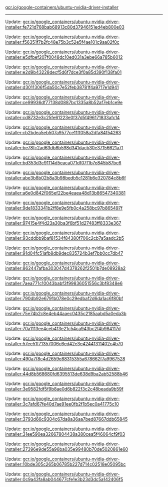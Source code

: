 [gcr.io/google-containers/ubuntu-nvidia-driver-installer](https://hub.docker.com/r/cruse/ubuntu-nvidia-driver-installer/tags/) 

----
Update: [gcr.io/google_containers/ubuntu-nvidia-driver-installer:fe721d768bab68913c80d37946151ed4eb800e03](https://hub.docker.com/r/cruse/ubuntu-nvidia-driver-installer/tags/)

Update: [gcr.io/google_containers/ubuntu-nvidia-driver-installer:f56351f7b2fc48e75b3c52e5f4ae101c9aa02f0c](https://hub.docker.com/r/cruse/ubuntu-nvidia-driver-installer/tags/)

Update: [gcr.io/google_containers/ubuntu-nvidia-driver-installer:e5dfbef207f0048dc10ed031a3ebe66a785b6012](https://hub.docker.com/r/cruse/ubuntu-nvidia-driver-installer/tags/)

Update: [gcr.io/google_containers/ubuntu-nvidia-driver-installer:e2d9b43228decf5d6f7dce3f0a85d390f138fa01](https://hub.docker.com/r/cruse/ubuntu-nvidia-driver-installer/tags/)

Update: [gcr.io/google_containers/ubuntu-nvidia-driver-installer:d3011306f5da50c7e52feb38781f4a9717e1d941](https://hub.docker.com/r/cruse/ubuntu-nvidia-driver-installer/tags/)

Update: [gcr.io/google_containers/ubuntu-nvidia-driver-installer:ce99936df77138d0887bc1335a8b52af7eb1ce9e](https://hub.docker.com/r/cruse/ubuntu-nvidia-driver-installer/tags/)

Update: [gcr.io/google_containers/ubuntu-nvidia-driver-installer:cd8732e3c25fe61223e0f37d5f496171833afc14](https://hub.docker.com/r/cruse/ubuntu-nvidia-driver-installer/tags/)

Update: [gcr.io/google_containers/ubuntu-nvidia-driver-installer:cb2bdea5eb507a9577ce11ff058a2dfa84f54263](https://hub.docker.com/r/cruse/ubuntu-nvidia-driver-installer/tags/)

Update: [gcr.io/google_containers/ubuntu-nvidia-driver-installer:be78fc2ad63db8b598d341dacb30e37156621a7f](https://hub.docker.com/r/cruse/ubuntu-nvidia-driver-installer/tags/)

Update: [gcr.io/google_containers/ubuntu-nvidia-driver-installer:bd353d3c91114d5eaca071df07f1b7e845b87bc6](https://hub.docker.com/r/cruse/ubuntu-nvidia-driver-installer/tags/)

Update: [gcr.io/google_containers/ubuntu-nvidia-driver-installer:abe3b8b02b8a3b98bedb5c1281b6e320784c8b6f](https://hub.docker.com/r/cruse/ubuntu-nvidia-driver-installer/tags/)

Update: [gcr.io/google_containers/ubuntu-nvidia-driver-installer:a6e0d842f065ef22be4eaea48d13b86547340381](https://hub.docker.com/r/cruse/ubuntu-nvidia-driver-installer/tags/)

Update: [gcr.io/google_containers/ubuntu-nvidia-driver-installer:9de1833341b2ff8e9e5fb0c4a258bc97b865497f](https://hub.docker.com/r/cruse/ubuntu-nvidia-driver-installer/tags/)

Update: [gcr.io/google_containers/ubuntu-nvidia-driver-installer:97415e4f4d23a30ba3f6bf51d27483ff8333e367](https://hub.docker.com/r/cruse/ubuntu-nvidia-driver-installer/tags/)

Update: [gcr.io/google_containers/ubuntu-nvidia-driver-installer:93cddbb9baf81534f84380f706c2cb7a5aadc2b5](https://hub.docker.com/r/cruse/ubuntu-nvidia-driver-installer/tags/)

Update: [gcr.io/google_containers/ubuntu-nvidia-driver-installer:91d04fc51afb8db9dec835724b3ef7bb0cc7db47](https://hub.docker.com/r/cruse/ubuntu-nvidia-driver-installer/tags/)

Update: [gcr.io/google_containers/ubuntu-nvidia-driver-installer:862447afba303047d4378262f2501b7de08928a2](https://hub.docker.com/r/cruse/ubuntu-nvidia-driver-installer/tags/)

Update: [gcr.io/google_containers/ubuntu-nvidia-driver-installer:7aea771c10043babf3f99836051556c3bf8348e6](https://hub.docker.com/r/cruse/ubuntu-nvidia-driver-installer/tags/)

Update: [gcr.io/google_containers/ubuntu-nvidia-driver-installer:790db92e6791b078e0c29edbaf2d6da1ac6f80bf](https://hub.docker.com/r/cruse/ubuntu-nvidia-driver-installer/tags/)

Update: [gcr.io/google_containers/ubuntu-nvidia-driver-installer:75e74b2c8e4eb44aaec0435c2185aabd5a0eda3b](https://hub.docker.com/r/cruse/ubuntu-nvidia-driver-installer/tags/)

Update: [gcr.io/google_containers/ubuntu-nvidia-driver-installer:70a1113ee4ceb413e21c54ca943bc2f4b984117d](https://hub.docker.com/r/cruse/ubuntu-nvidia-driver-installer/tags/)

Update: [gcr.io/google_containers/ubuntu-nvidia-driver-installer:57ee51f71357006c6ed42e3e42441311402c4b70](https://hub.docker.com/r/cruse/ubuntu-nvidia-driver-installer/tags/)

Update: [gcr.io/google_containers/ubuntu-nvidia-driver-installer:490a7f8c4d2659e88315355a678662f7a9967528](https://hub.docker.com/r/cruse/ubuntu-nvidia-driver-installer/tags/)

Update: [gcr.io/google_containers/ubuntu-nvidia-driver-installer:44d8b568680fd6395513de638d9ba2ab52588b46](https://hub.docker.com/r/cruse/ubuntu-nvidia-driver-installer/tags/)

Update: [gcr.io/google_containers/ubuntu-nvidia-driver-installer:3e9582fdf5f9b8ae0d6b822f3c2c48beada9b59f](https://hub.docker.com/r/cruse/ubuntu-nvidia-driver-installer/tags/)

Update: [gcr.io/google_containers/ubuntu-nvidia-driver-installer:3c7afd67fe40d7ae91ee0fb2f1b5ec0a41775c10](https://hub.docker.com/r/cruse/ubuntu-nvidia-driver-installer/tags/)

Update: [gcr.io/google_containers/ubuntu-nvidia-driver-installer:3793d66c9304c67da8a36aa7bed87667ddb65845](https://hub.docker.com/r/cruse/ubuntu-nvidia-driver-installer/tags/)

Update: [gcr.io/google_containers/ubuntu-nvidia-driver-installer:31ee590ea32667804438a380cea5f46064cf9f03](https://hub.docker.com/r/cruse/ubuntu-nvidia-driver-installer/tags/)

Update: [gcr.io/google_containers/ubuntu-nvidia-driver-installer:27396e9de55a96ba035e99480b70de5020861e60](https://hub.docker.com/r/cruse/ubuntu-nvidia-driver-installer/tags/)

Update: [gcr.io/google_containers/ubuntu-nvidia-driver-installer:10bde305c265b06785b227d714c02518e05095bc](https://hub.docker.com/r/cruse/ubuntu-nvidia-driver-installer/tags/)

Update: [gcr.io/google_containers/ubuntu-nvidia-driver-installer:0c9a43fa8ab044677cfe1e3b23d3dc5a142406f5](https://hub.docker.com/r/cruse/ubuntu-nvidia-driver-installer/tags/)

